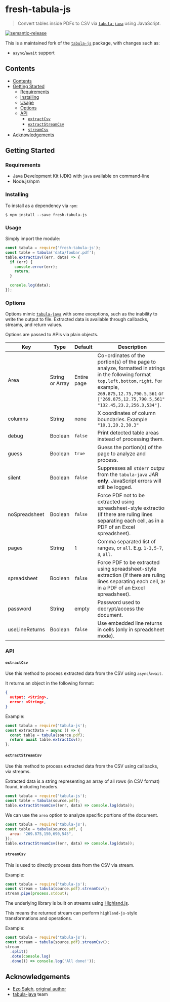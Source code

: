 # fresh-tabula-js
> Convert tables inside PDFs to CSV via [`tabula-java`](https://github.com/tabulapdf/tabula-java) using JavaScript.

[![semantic-release](https://img.shields.io/badge/%20%20%F0%9F%93%A6%F0%9F%9A%80-semantic--release-e10079.svg)](https://github.com/semantic-release/semantic-release)

This is a maintained fork of the [`tabula-js`](https://github.com/ezodude/tabula-js) package, with changes such as:

* `async`/`await` support

## Contents

- [Contents](#contents)
- [Getting Started](#getting-started)
  - [Requirements](#requirements)
  - [Installing](#installing)
  - [Usage](#usage)
  - [Options](#options)
  - [API](#api)
    - [`extractCsv`](#extractcsv)
    - [`extractStreamCsv`](#extractstreamcsv)
    - [`streamCsv`](#streamcsv)
- [Acknowledgements](#acknowledgements)

## Getting Started

### Requirements

- Java Development Kit (JDK) with `java` available on command-line
- Node.js/npm

### Installing

To install as a dependency via `npm`:

```
$ npm install --save fresh-tabula-js
```

### Usage

Simply import the module:

```javascript
const tabula = require('fresh-tabula-js');
const table = tabula('data/foobar.pdf');
table.extractCsv((err, data) => {
  if (err) {
    console.error(err);
    return;
  }

  console.log(data);
});
```

### Options

Options mimic [`tabula-java`](https://github.com/tabulapdf/tabula-java#usage-examples) with some exceptions, such as the inability to write the output to file. Extracted data is available through callbacks, streams, and return values.

Options are passed to APIs via plain objects.

| Key | Type | Default | Description |
| - | - | - | - |
| Area | String or Array | Entire page | Co-ordinates of the portion(s) of the page to analyze, formatted in strings in the following format `top,left,bottom,right`. For example, `269.875,12.75,790.5,561` or `["269.875,12.75,790.5,561", "132.45,23.2,256.3,534"]`.
| columns | String | none | X coordinates of column boundaries. Example `"10.1,20.2,30.3"` |
| debug | Boolean | `false` | Print detected table areas instead of processing them. |
| guess | Boolean | `true` | Guess the portion(s) of the page to analyze and process. |
| silent | Boolean | `false` | Suppresses all `stderr` output from the `tabula-java` JAR **only**. JavaScript errors will still be logged. |
| noSpreadsheet | Boolean | `false` | Force PDF not to be extracted using spreadsheet-style  extraction (if there are ruling lines separating each cell, as in a PDF of an Excel spreadsheet). |
| pages | String | `1` | Comma separated list of ranges, or `all`. E.g. `1-3,5-7`, `3`, `all`.
| spreadsheet | Boolean | `false` | Force PDF to be extracted using spreadsheet-style extraction (if there are ruling lines separating each cell, as in a PDF of an Excel spreadsheet). |
| password | String | empty | Password used to decrypt/access the document. |
| useLineReturns | Boolean | `false` | Use embedded line returns in cells (only in spreadsheet mode). |

### API

#### `extractCsv`

Use this method to process extracted data from the CSV using `async`/`await`.

It returns an object in the following format:

```json
{
  output: <String>,
  error: <String>,
}
```

Example:

```js
const tabula = require('tabula-js');
const extractData = async () => {
  const table = tabula(source.pdf);
  return await table.extractCsv();
};
```

#### `extractStreamCsv`

Use this method to process extracted data from the CSV using callbacks, via streams.

Extracted data is a string representing an array of all rows (in CSV format) found, including headers.

``` js
const tabula = require('tabula-js');
const table = tabula(source.pdf);
table.extractStreamCsv((err, data) => console.log(data));
```

We can use the `area` option to analyze specific portions of the document.

``` js
const tabula = require('tabula-js');
const table = tabula(source.pdf, {
  area: "269.875,150,690,545",
});
table.extractStreamCsv((err, data) => console.log(data));
```

#### `streamCsv`

This is used to directly process data from the CSV via stream.

Example:

``` js
const tabula = require('tabula-js');
const stream = tabula(source.pdf).streamCsv();
stream.pipe(process.stdout);
```

The underlying library is built on streams using [Highland.js](http://highlandjs.org/).

This means the returned stream can perform `highland-js`-style transformations and operations.

Example: 

``` js
const tabula = require('tabula-js');
const stream = tabula(source.pdf).streamCsv();
stream
  .split()
  .doto(console.log)
  .done(() => console.log('All done!'));
```

## Acknowledgements

* [Ezo Saleh](https://github.com/ezodude), [original author](https://github.com/ezodude/tabula-js)
* [tabula-java](https://github.com/tabulapdf/tabula-java) team
